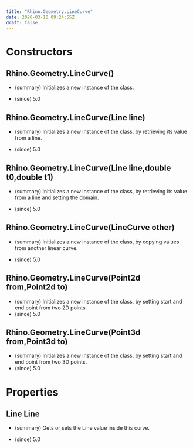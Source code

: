 ```yaml
---
title: "Rhino.Geometry.LineCurve"
date: 2020-03-10 09:24:55Z
draft: false
---
```


# Constructors
## Rhino.Geometry.LineCurve()
- (summary) 
     Initializes a new instance of the  class.
     
- (since) 5.0
## Rhino.Geometry.LineCurve(Line line)
- (summary) 
     Initializes a new instance of the  class, by
     retrieving its value from a line.
     
- (since) 5.0
## Rhino.Geometry.LineCurve(Line line,double t0,double t1)
- (summary) 
     Initializes a new instance of the  class, by
     retrieving its value from a line and setting the domain.
     
- (since) 5.0
## Rhino.Geometry.LineCurve(LineCurve other)
- (summary) 
     Initializes a new instance of the  class, by
     copying values from another linear curve.
     
- (since) 5.0
## Rhino.Geometry.LineCurve(Point2d from,Point2d to)
- (summary) 
     Initializes a new instance of the  class, by
     setting start and end point from two 2D points.
- (since) 5.0
## Rhino.Geometry.LineCurve(Point3d from,Point3d to)
- (summary) 
     Initializes a new instance of the  class, by
     setting start and end point from two 3D points.
- (since) 5.0
# Properties
## Line Line
- (summary) 
     Gets or sets the Line value inside this curve.
     
- (since) 5.0
